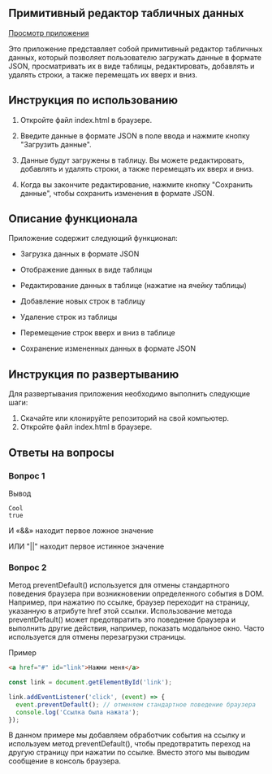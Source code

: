 ## Примитивный редактор табличных данных

[Просмотр приложения](https://alexandrpk.github.io/table-editor-with-JSON/)

Это приложение представляет собой примитивный редактор табличных данных, который позволяет пользователю загружать данные в формате JSON, просматривать их в виде таблицы, редактировать, добавлять и удалять строки, а также перемещать их вверх и вниз.


## Инструкция по использованию

1. Откройте файл index.html в браузере.

2. Введите данные в формате JSON в поле ввода и нажмите кнопку "Загрузить данные".

3. Данные будут загружены в таблицу. Вы можете редактировать, добавлять и удалять строки, а также перемещать их вверх и вниз.

4. Когда вы закончите редактирование, нажмите кнопку "Сохранить данные", чтобы сохранить изменения в формате JSON.

## Описание функционала

Приложение содержит следующий функционал:

* Загрузка данных в формате JSON

* Отображение данных в виде таблицы

* Редактирование данных в таблице (нажатие на ячейку таблицы)

* Добавление новых строк в таблицу

* Удаление строк из таблицы

* Перемещение строк вверх и вниз в таблице

* Сохранение измененных данных в формате JSON

## Инструкция по развертыванию

Для развертывания приложения необходимо выполнить следующие шаги:

1. Cкачайте или клонируйте репозиторий на свой компьютер.
2. Откройте файл index.html в браузере.

## Ответы на вопросы

### Вопрос 1

Вывод
```
Cool
true
```
И «&&» находит первое ложное значение

ИЛИ "||" находит первое истинное значение

### Вопрос 2

Метод preventDefault() используется для отмены стандартного поведения браузера при возникновении определенного события в DOM. Например, при нажатию по ссылке, браузер переходит на страницу, указанную в атрибуте href этой ссылки. Использование метода preventDefault() может предотвратить это поведение браузера и выполнить другие действия, например, показать модальное окно. Часто используется для отмены перезагрузки страницы.

Пример

```html
<a href="#" id="link">Нажми меня</a> 
```

```javascript
const link = document.getElementById('link');

link.addEventListener('click', (event) => {
  event.preventDefault(); // отменяем стандартное поведение браузера
  console.log('Ссылка была нажата');
});

```

В данном примере мы добавляем обработчик события на ссылку и используем метод preventDefault(), чтобы предотвратить переход на другую страницу при нажатии по ссылке. Вместо этого мы выводим сообщение в консоль браузера.



